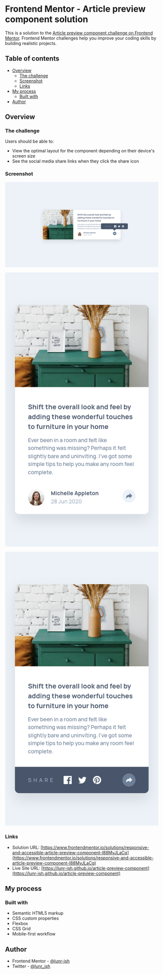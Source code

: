 # Frontend Mentor - Article preview component solution

This is a solution to the [Article preview component challenge on Frontend Mentor](https://www.frontendmentor.io/challenges/article-preview-component-dYBN_pYFT). Frontend Mentor challenges help you improve your coding skills by building realistic projects.

## Table of contents

- [Overview](#overview)
  - [The challenge](#the-challenge)
  - [Screenshot](#screenshot)
  - [Links](#links)
- [My process](#my-process)
  - [Built with](#built-with)
- [Author](#author)

## Overview

### The challenge

Users should be able to:

- View the optimal layout for the component depending on their device's screen size
- See the social media share links when they click the share icon

### Screenshot

![Article preview component desktop screenshot](./screenshot/article-preview-component-desktop-screenshot.png)

![Article preview component mobile screenshot](./screenshot/article-preview-component-mobile-screenshot.png)

![Article preview component mobile active screenshot](./screenshot/article-preview-component-mobile-active-screenshot.png)

### Links

- Solution URL: [https://www.frontendmentor.io/solutions/responsive-and-accessible-article-preview-component-l88MvJLaCq](https://www.frontendmentor.io/solutions/responsive-and-accessible-article-preview-component-l88MvJLaCq)
- Live Site URL: [https://lunr-ish.github.io/article-preview-component](https://lunr-ish.github.io/article-preview-component)

## My process

### Built with

- Semantic HTML5 markup
- CSS custom properties
- Flexbox
- CSS Grid
- Mobile-first workflow

## Author

- Frontend Mentor - [@lunr-ish](https://www.frontendmentor.io/profile/lunr-ish)
- Twitter - [@lunr_ish](https://www.twitter.com/lunr_ish)
